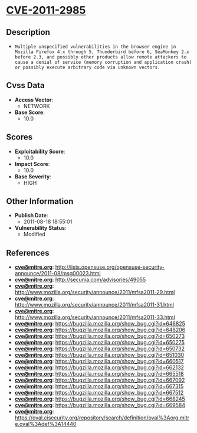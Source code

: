 
# [CVE-2011-2985](https://cve.mitre.org/cgi-bin/cvename.cgi?name=CVE-2011-2985)

## Description

- `Multiple unspecified vulnerabilities in the browser engine in Mozilla Firefox 4.x through 5, Thunderbird before 6, SeaMonkey 2.x before 2.3, and possibly other products allow remote attackers to cause a denial of service (memory corruption and application crash) or possibly execute arbitrary code via unknown vectors.`

## Cvss Data

- **Access Vector**:
  - NETWORK
- **Base Score**:
  - 10.0

## Scores

- **Exploitability Score**:
  - 10.0
- **Impact Score**:
  - 10.0
- **Base Severity**:
  - HIGH

## Other Information

- **Publish Date**:
  - 2011-08-18 18:55:01
- **Vulnerability Status**:
  - Modified

## References

- **cve@mitre.org**: http://lists.opensuse.org/opensuse-security-announce/2011-08/msg00023.html
- **cve@mitre.org**: http://secunia.com/advisories/49055
- **cve@mitre.org**: http://www.mozilla.org/security/announce/2011/mfsa2011-29.html
- **cve@mitre.org**: http://www.mozilla.org/security/announce/2011/mfsa2011-31.html
- **cve@mitre.org**: http://www.mozilla.org/security/announce/2011/mfsa2011-33.html
- **cve@mitre.org**: https://bugzilla.mozilla.org/show_bug.cgi?id=646825
- **cve@mitre.org**: https://bugzilla.mozilla.org/show_bug.cgi?id=648206
- **cve@mitre.org**: https://bugzilla.mozilla.org/show_bug.cgi?id=650273
- **cve@mitre.org**: https://bugzilla.mozilla.org/show_bug.cgi?id=650275
- **cve@mitre.org**: https://bugzilla.mozilla.org/show_bug.cgi?id=650732
- **cve@mitre.org**: https://bugzilla.mozilla.org/show_bug.cgi?id=651030
- **cve@mitre.org**: https://bugzilla.mozilla.org/show_bug.cgi?id=660517
- **cve@mitre.org**: https://bugzilla.mozilla.org/show_bug.cgi?id=662132
- **cve@mitre.org**: https://bugzilla.mozilla.org/show_bug.cgi?id=665518
- **cve@mitre.org**: https://bugzilla.mozilla.org/show_bug.cgi?id=667092
- **cve@mitre.org**: https://bugzilla.mozilla.org/show_bug.cgi?id=667315
- **cve@mitre.org**: https://bugzilla.mozilla.org/show_bug.cgi?id=667512
- **cve@mitre.org**: https://bugzilla.mozilla.org/show_bug.cgi?id=668245
- **cve@mitre.org**: https://bugzilla.mozilla.org/show_bug.cgi?id=669584
- **cve@mitre.org**: https://oval.cisecurity.org/repository/search/definition/oval%3Aorg.mitre.oval%3Adef%3A14440

